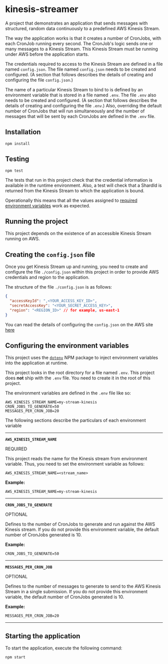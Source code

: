 # kinesis-streamer
A project that demonstrates an application that sends messages with structured, random data continuously to a predefined AWS Kinesis Stream.

The way the application works is that it creates a number of CronJobs, with each CronJob running every second. The CronJob's logic sends one or many messages to a Kinesis Stream. This Kinesis Stream must be running under AWS before the application starts.

The credentials required to access to the Kinesis Stream are defined in a file named `config.json`. The file named `config.json` needs to be created and configured. (A section that follows describes the details of creating and configuring the file `config.json`.)

The name of a particular Kinesis Stream to bind to is defined by an environment variable that is stored in a file named `.env`. The file `.env` also needs to be created and configured. (A section that follows describes the details of creating and configuring the file `.env`.) Also, overriding the default number of CronJobs that will run simultaneously and the number of messages that will be sent by each CronJobs are defined in the `.env` file. 

## Installation

`npm install`

## Testing

`npm test`

The tests that run in this project check that the credential information is available in the runtime environment. Also, a test will check that a ShardId is returned from the Kinesis Stream to which the application is bound.

Operationally this means that all the values assigned to [required environment variables](https://github.com/reselbob/kinesis-streamer#configuring-the-environment-variables) work as expected.

## Running the project

This project depends on the existence of an accessible Kinesis Stream running on AWS.

## Creating the `config.json` file

Once you get Kinesis Stream up and running, you need to create and configure the file `./config.json` within this project in order to provide AWS credentials and region to the application.

The structure of the file `./config.json` is as follows:

```json
{
  "accessKeyId": ",<YOUR_ACCESS_KEY_ID>",
  "secretAccessKey": "<YOUR_SECRET_ACCESS_KEY>",
  "region": "<REGION_ID>" // for example, us-east-1
}
```

You can read the details of configuring the `config.json` on the AWS site [here](https://docs.aws.amazon.com/sdk-for-javascript/v2/developer-guide/loading-node-credentials-json-file.html)

## Configuring the environment variables

This project uses the [`dotenv`](https://www.npmjs.com/package/dotenv) NPM package to inject environment variables into the application at runtime.

This project looks in the root directory for a file named `.env`. This project does **not** ship with the `.env` file. You need to create it in the root of this project.

The environment variables are defined in the `.env` file like so:

```text
AWS_KINESIS_STREAM_NAME=my-stream-kinesis
CRON_JOBS_TO_GENERATE=50
MESSAGES_PER_CRON_JOB=20
```

The following sections describe the particulars of each environment variable 

----

**`AWS_KINESIS_STREAM_NAME`**

REQUIRED

This project reads the name for the Kinesis stream from environment variable. Thus, you need to set the environment variable as follows:

`AWS_KINESIS_STREAM_NAME=<stream_name>`

**Example:**

`AWS_KINESIS_STREAM_NAME=my-stream-kinesis`

----

**`CRON_JOBS_TO_GENERATE`**

OPTIONAL

Defines to the number of CronJobs to generate and run against the AWS Kinesis stream. If you do not provide this environment variable, the default number of CronJobs generated is 10.

**Example:**

`CRON_JOBS_TO_GENERATE=50`

----

**`MESSAGES_PER_CRON_JOB`**

OPTIONAL

Defines to the number of messages to generate to send to the AWS Kinesis Stream in a single submission. If you do not provide this environment variable, the default number of CronJobs generated is 10.

**Example:**

`MESSAGES_PER_CRON_JOB=20`

----

## Starting the application

To start the application, execute the following command:

`npm start`